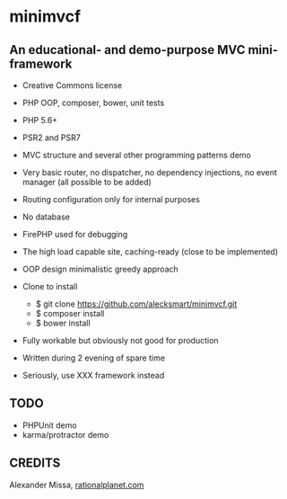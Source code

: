 minimvcf
========

An educational- and demo-purpose MVC mini-framework
---------------------------------------------------

- Creative Commons license
- PHP OOP, composer, bower, unit tests
- PHP 5.6+
- PSR2 and PSR7
- MVC structure and several other programming patterns demo
- Very basic router, no dispatcher, no dependency injections, no event manager (all possible to be added)
- Routing configuration only for internal purposes
- No database
- FirePHP used for debugging
- The high load capable site, caching-ready (close to be implemented)
- OOP design minimalistic greedy approach
- Clone to install

    *   $ git clone https://github.com/alecksmart/minimvcf.git
    *   $ composer install
    *   $ bower install

- Fully workable but obviously not good for production
- Written during 2 evening of spare time
- Seriously, use XXX framework instead

TODO
----

- PHPUnit demo
- karma/protractor demo

CREDITS
-------

Alexander Missa, [rationalplanet.com](http://www.rationalplanet.com/ "rationalplanet.com")
